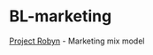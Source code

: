 # BL-marketing

[Project Robyn](https://github.com/facebookexperimental/Robyn) - Marketing mix model
